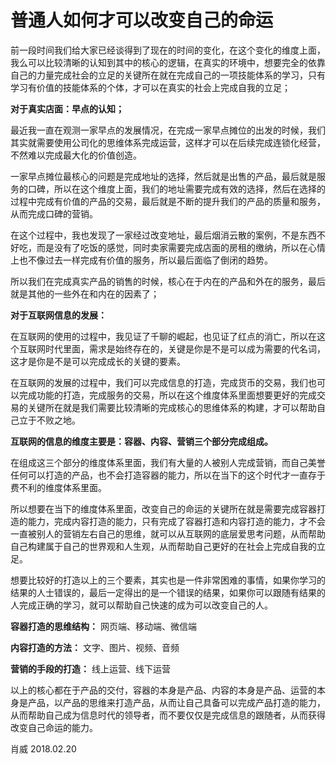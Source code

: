 # 普通人如何才可以改变自己的命运

前一段时间我们给大家已经谈得到了现在的时间的变化，在这个变化的维度上面，我么可以比较清晰的认知到其中的核心的逻辑，在真实的环境中，想要完全的依靠自己的力量完成社会的立足的关键所在就在完成自己的一项技能体系的学习，只有学习有价值的技能体系的个体，才可以在真实的社会上完成自我的立足；

**对于真实店面：早点的认知；**

最近我一直在观测一家早点的发展情况，在完成一家早点摊位的出发的时候，我们其实就需要使用公司化的思维体系完成运营，这样才可以在后续完成连锁化经营，不然难以完成最大化的价值创造。

一家早点摊位最核心的问题是完成地址的选择，然后就是出售的产品，最后就是服务的口碑，所以在这个维度上面，我们的地址需要完成有效的选择，然后在选择的过程中完成有价值的产品的交易，最后就是不断的提升我们的产品的质量和服务，从而完成口碑的营销。

在这个过程中，我也发现了一家经过改变地址，最后烟消云散的案例，不是东西不好吃，而是没有了吃饭的感觉，同时卖家需要完成店面的房租的缴纳，所以在心情上也不像过去一样完成有价值的服务，所以最后面临了倒闭的趋势。

所以我们在完成真实产品的销售的时候，核心在于内在的产品和外在的服务，最后就是其他的一些外在和内在的因素了；

**对于互联网信息的发展：**

在互联网的使用的过程中，我见证了千聊的崛起，也见证了红点的消亡，所以在这个互联网时代里面，需求是始终存在的，关键是你是不是可以成为需要的代名词，这才是你是不是可以完成成长的关键的要素。

在互联网的发展的过程中，我们可以完成信息的打造，完成货币的交易，我们也可以完成功能的打造，完成服务的交易，所以在这个维度体系里面想要更好的完成交易的关键所在就是我们需要比较清晰的完成核心的思维体系的构建，才可以帮助自己立于不败之地。

**互联网的信息的维度主要是：容器、内容、营销三个部分完成组成。**

在组成这三个部分的维度体系里面，我们有大量的人被别人完成营销，而自己美誉任何可以打造的产品，也不会打造容器的能力，所以在当下的这个时代才一直存于费不利的维度体系里面。

所以想要在当下的维度体系里面，改变自己的命运的关键所在就是需要完成容器打造的能力，完成内容打造的能力，只有完成了容器打造和内容打造的能力，才不会一直被别人的营销左右自己的思维，就可以从互联网的底层爱思考问题，从而帮助自己构建属于自己的世界观和人生观，从而帮助自己更好的在社会上完成自我的立足。

想要比较好的打造以上的三个要素，其实也是一件非常困难的事情，如果你学习的结果的人士错误的，最后一定得出的是一个错误的结果，如果你可以跟随有结果的人完成正确的学习，就可以帮助自己快速的成为可以改变自己的人。

**容器打造的思维结构：**
网页端、移动端、微信端

**内容打造的方法：**
文字、图片、视频、音频

**营销的手段的打造：**
线上运营、线下运营

以上的核心都在于产品的交付，容器的本身是产品、内容的本身是产品、运营的本身是产品，以产品的思维来打造产品，从而让自己具备可以完成产品打造的能力，从而帮助自己成为信息时代的领导者，而不要仅仅是完成信息的跟随者，从而获得改变自己命运的能力。

肖威
2018.02.20
